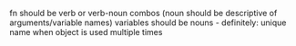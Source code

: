 fn should be verb or verb-noun combos (noun should be descriptive of arguments/variable names)
variables should be nouns - definitely: unique name when object is used multiple times
